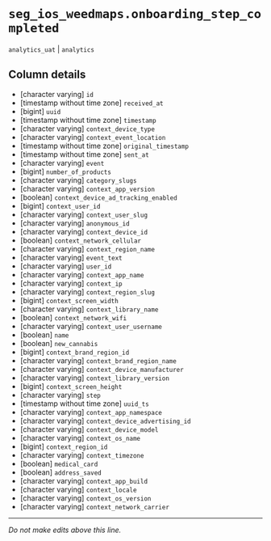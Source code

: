 # `seg_ios_weedmaps.onboarding_step_completed`
`analytics_uat` | `analytics`

## Column details
* [character varying] `id`
* [timestamp without time zone] `received_at`
* [bigint]    `uuid`
* [timestamp without time zone] `timestamp`
* [character varying] `context_device_type`
* [character varying] `context_event_location`
* [timestamp without time zone] `original_timestamp`
* [timestamp without time zone] `sent_at`
* [character varying] `event`
* [bigint]    `number_of_products`
* [character varying] `category_slugs`
* [character varying] `context_app_version`
* [boolean]   `context_device_ad_tracking_enabled`
* [bigint]    `context_user_id`
* [character varying] `context_user_slug`
* [character varying] `anonymous_id`
* [character varying] `context_device_id`
* [boolean]   `context_network_cellular`
* [character varying] `context_region_name`
* [character varying] `event_text`
* [character varying] `user_id`
* [character varying] `context_app_name`
* [character varying] `context_ip`
* [character varying] `context_region_slug`
* [bigint]    `context_screen_width`
* [character varying] `context_library_name`
* [boolean]   `context_network_wifi`
* [character varying] `context_user_username`
* [boolean]   `name`
* [boolean]   `new_cannabis`
* [bigint]    `context_brand_region_id`
* [character varying] `context_brand_region_name`
* [character varying] `context_device_manufacturer`
* [character varying] `context_library_version`
* [bigint]    `context_screen_height`
* [character varying] `step`
* [timestamp without time zone] `uuid_ts`
* [character varying] `context_app_namespace`
* [character varying] `context_device_advertising_id`
* [character varying] `context_device_model`
* [character varying] `context_os_name`
* [bigint]    `context_region_id`
* [character varying] `context_timezone`
* [boolean]   `medical_card`
* [boolean]   `address_saved`
* [character varying] `context_app_build`
* [character varying] `context_locale`
* [character varying] `context_os_version`
* [character varying] `context_network_carrier`

-------------------------------------------------------------------------------
*Do not make edits above this line.*
